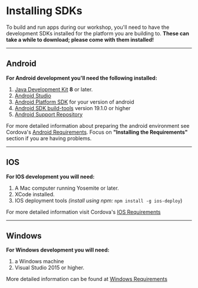 # Installing SDKs

To build and run apps during our workshop, you'll need to have the development SDKs installed for the platform you are building to. **These can take a while to download; please come with them installed!**

----
## Android

**For Android development you'll need the following installed:**
1. [Java Development Kit](http://www.oracle.com/technetwork/java/javase/downloads/jdk8-downloads-2133151.html) **8** or later.
2. [Android Studio](https://developer.android.com/studio/index.html)
  1. [Android Platform SDK](https://developer.android.com/studio/intro/update.html#sdk-manager) for your version of android
  2. [Android SDK build-tools](https://developer.android.com/studio/intro/update.html#sdk-manager) version 19.1.0 or higher
  3. [Android Support Repository](https://developer.android.com/studio/intro/update.html#sdk-manager)

For more detailed information about preparing the android environment see Cordova's [Android Requirements](https://cordova.apache.org/docs/en/latest/guide/platforms/android/index.html#requirements-and-support). Focus on **"Installing the Requirements"** section if you are having problems.

----
## IOS

**For IOS development you will need:**
1. A Mac computer running Yosemite or later.
2. XCode installed.
3. IOS deployment tools *(install using npm:* `npm install -g ios-deploy`)

For more detailed information visit Cordova's [IOS Requirements](https://cordova.apache.org/docs/en/latest/guide/platforms/ios/index.html#requirements-and-support)

----
## Windows

**For Windows development you will need:**
1. a Windows machine
2. Visual Studio 2015 or higher.

More detailed information can be found at [Windows Requirements](https://cordova.apache.org/docs/en/latest/guide/platforms/win8/index.html#requirements-and-support)

